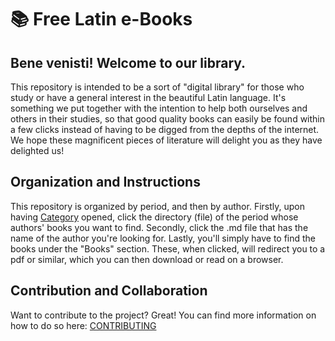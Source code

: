# :books: Free Latin e-Books
## Bene venisti! Welcome to our library.
This repository is intended to be a sort of "digital library" for those who study or have a general interest in the beautiful Latin language. It's something we put together with the intention to help both ourselves and others in their studies, so that good quality books can easily be found within a few clicks instead of having to be digged from the depths of the internet. We hope these magnificent pieces of literature will delight you as they have delighted us!

## Organization and Instructions
This repository is organized by period, and then by author. Firstly, upon having [Category]() opened, click the directory (file) of the period whose authors' books you want to find. Secondly, click the .md file that has the name of the author you're looking for. Lastly, you'll simply have to find the books under the "Books" section. These, when clicked, will redirect you to a pdf or similar, which you can then download or read on a browser. 

## Contribution and Collaboration
Want to contribute to the project? Great! You can find more information on how to do so here: [CONTRIBUTING](https://github.com/mens-quaerens/free-latin-books/blob/main/docs/CONTRIBUTING.md)

